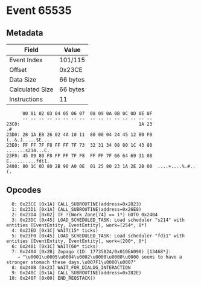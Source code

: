 # Event 65535

## Metadata

| Field           | Value    |
|-----------------|----------|
| Event Index     | 101/115  |
| Offset          | 0x23CE   |
| Data Size       | 66 bytes |
| Calculated Size | 66 bytes |
| Instructions    | 11       |

```
      00 01 02 03 04 05 06 07  08 09 0A 0B 0C 0D 0E 0F
      -- -- -- -- -- -- -- --  -- -- -- -- -- -- -- --
23C0:                                            1A 23                .#
23D0: 28 1A E8 26 02 4A 10 11  80 00 04 24 45 12 80 F8  (..&.J.....$E...
23E0: FF FF 7F F8 FF FF 7F 73  32 31 34 08 80 1C 43 80  .......s214...C.
23F0: 45 09 80 F8 FF FF 7F F8  FF FF 7F 66 64 69 31 08  E..........fdi1.
2400: 80 1C 0D 80 2B 90 A0 0E  01 25 80 23 1A 2E 28 00  ....+....%.#..(.
```

## Opcodes

```
  0: 0x23CE [0x1A] CALL_SUBROUTINE(address=0x2823)
  1: 0x23D1 [0x1A] CALL_SUBROUTINE(address=0x26E8)
  2: 0x23D4 [0x02] IF !(Work_Zone[74] == 1*) GOTO 0x2404
  3: 0x23DC [0x45] LOAD_SCHEDULED_TASK: Load scheduler "s214" with entities [EventEntity, EventEntity], work=[254*, 0*]
  4: 0x23ED [0x1C] WAIT(15* ticks)
  5: 0x23F0 [0x45] LOAD_SCHEDULED_TASK: Load scheduler "fdi1" with entities [EventEntity, EventEntity], work=[200*, 0*]
  6: 0x2401 [0x1C] WAIT(60* ticks)
  7: 0x2404 [0x2B] Zopago (ID: 17735824/0x010EA090) [13468*]:
    → "\u0001\u0005\u0004\u0002\u0000\u0000\u0000 seems to have a stronger stomach these days.\u007F1\u0000\u0007"
  8: 0x240B [0x23] WAIT_FOR_DIALOG_INTERACTION
  9: 0x240C [0x1A] CALL_SUBROUTINE(address=0x282E)
 10: 0x240F [0x00] END_REQSTACK()
```
